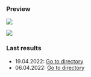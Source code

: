 ### Preview

![](output-wefax/wefax1.png)

![](output-wefax/wefax2.png)

### Last results

- 19.04.2022: [Go to directory](https://github.com/maxbundscherer/a-sdr/tree/master/docs/output-wefax/19-04-22)
- 06.04.2022: [Go to directory](https://github.com/maxbundscherer/a-sdr/tree/master/docs/output-wefax/06-04-22)
